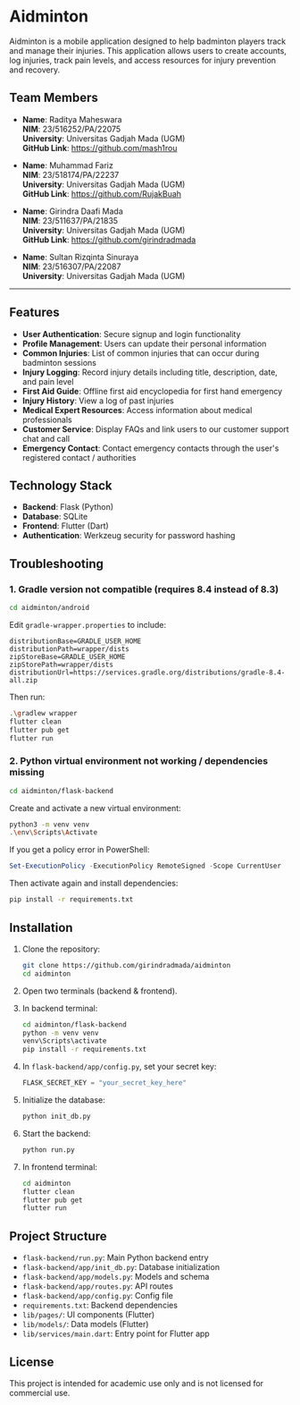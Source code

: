 # Aidminton

Aidminton is a mobile application designed to help badminton players track and manage their injuries. This application allows users to create accounts, log injuries, track pain levels, and access resources for injury prevention and recovery.

## Team Members

- **Name**: Raditya Maheswara  
  **NIM**: 23/516252/PA/22075  
  **University**: Universitas Gadjah Mada (UGM)  
  **GitHub Link**: https://github.com/mash1rou

- **Name**: Muhammad Fariz  
  **NIM**: 23/518174/PA/22237  
  **University**: Universitas Gadjah Mada (UGM)  
  **GitHub Link**: https://github.com/RujakBuah

- **Name**: Girindra Daafi Mada  
  **NIM**: 23/511637/PA/21835  
  **University**: Universitas Gadjah Mada (UGM)  
  **GitHub Link**: https://github.com/girindradmada

- **Name**: Sultan Rizqinta Sinuraya  
  **NIM**: 23/516307/PA/22087  
  **University**: Universitas Gadjah Mada (UGM)

---

## Features

- **User Authentication**: Secure signup and login functionality
- **Profile Management**: Users can update their personal information
- **Common Injuries**: List of common injuries that can occur during badminton sessions
- **Injury Logging**: Record injury details including title, description, date, and pain level
- **First Aid Guide**: Offline first aid encyclopedia for first hand emergency
- **Injury History**: View a log of past injuries
- **Medical Expert Resources**: Access information about medical professionals
- **Customer Service**: Display FAQs and link users to our customer support chat and call
- **Emergency Contact**: Contact emergency contacts through the user's registered contact / authorities 

## Technology Stack

- **Backend**: Flask (Python)
- **Database**: SQLite
- **Frontend**: Flutter (Dart)
- **Authentication**: Werkzeug security for password hashing

## Troubleshooting

### 1. Gradle version not compatible (requires 8.4 instead of 8.3)

```bash
cd aidminton/android
```

Edit `gradle-wrapper.properties` to include:
```
distributionBase=GRADLE_USER_HOME
distributionPath=wrapper/dists
zipStoreBase=GRADLE_USER_HOME
zipStorePath=wrapper/dists
distributionUrl=https://services.gradle.org/distributions/gradle-8.4-all.zip
```

Then run:
```bash
.\gradlew wrapper
flutter clean
flutter pub get
flutter run
```

### 2. Python virtual environment not working / dependencies missing

```bash
cd aidminton/flask-backend
```

Create and activate a new virtual environment:
```bash
python3 -m venv venv
.\env\Scripts\Activate
```

If you get a policy error in PowerShell:
```powershell
Set-ExecutionPolicy -ExecutionPolicy RemoteSigned -Scope CurrentUser
```

Then activate again and install dependencies:
```bash
pip install -r requirements.txt
```

## Installation

1. Clone the repository:
   ```bash
   git clone https://github.com/girindradmada/aidminton
   cd aidminton
   ```

2. Open two terminals (backend & frontend).

3. In backend terminal:
   ```bash
   cd aidminton/flask-backend
   python -m venv venv
   venv\Scripts\activate
   pip install -r requirements.txt
   ```

4. In `flask-backend/app/config.py`, set your secret key:
   ```python
   FLASK_SECRET_KEY = "your_secret_key_here"
   ```

5. Initialize the database:
   ```bash
   python init_db.py
   ```

6. Start the backend:
   ```bash
   python run.py
   ```

7. In frontend terminal:
   ```bash
   cd aidminton
   flutter clean
   flutter pub get
   flutter run
   ```

## Project Structure

- `flask-backend/run.py`: Main Python backend entry
- `flask-backend/app/init_db.py`: Database initialization
- `flask-backend/app/models.py`: Models and schema
- `flask-backend/app/routes.py`: API routes
- `flask-backend/app/config.py`: Config file
- `requirements.txt`: Backend dependencies
- `lib/pages/`: UI components (Flutter)
- `lib/models/`: Data models (Flutter)
- `lib/services/main.dart`: Entry point for Flutter app

## License

This project is intended for academic use only and is not licensed for commercial use.
